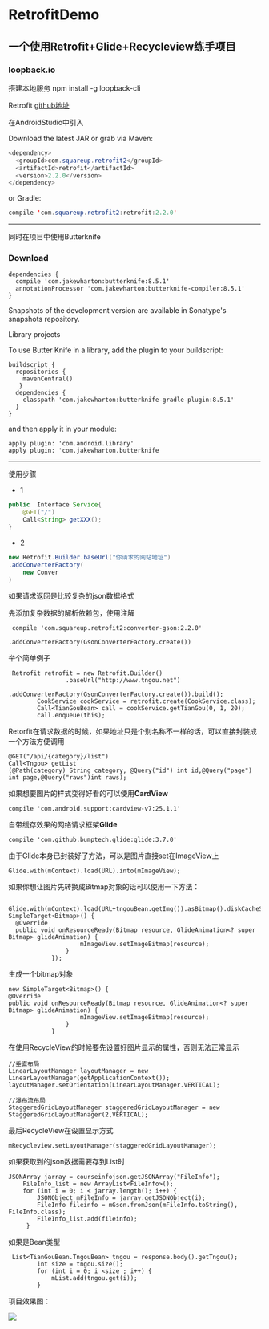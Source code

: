 # RetrofitDemo
一个使用Retrofit+Glide+Recycleview练手项目
---

### loopback.io

搭建本地服务
npm install -g loopback-cli

Retrofit [github地址](https://github.com/square/retrofit)

在AndroidStudio中引入

Download the latest JAR or grab via Maven:
```java
<dependency>
  <groupId>com.squareup.retrofit2</groupId>
  <artifactId>retrofit</artifactId>
  <version>2.2.0</version>
</dependency>
```
or Gradle:
```java
compile 'com.squareup.retrofit2:retrofit:2.2.0'
```

------
同时在项目中使用Butterknife

### Download

```
dependencies {
  compile 'com.jakewharton:butterknife:8.5.1'
  annotationProcessor 'com.jakewharton:butterknife-compiler:8.5.1'
}
```

Snapshots of the development version are available in Sonatype's snapshots repository.

Library projects

To use Butter Knife in a library, add the plugin to your buildscript:

```
buildscript {
  repositories {
    mavenCentral()
   }
  dependencies {
    classpath 'com.jakewharton:butterknife-gradle-plugin:8.5.1'
  }
}
```
and then apply it in your module:

```
apply plugin: 'com.android.library'
apply plugin: 'com.jakewharton.butterknife
```
-------

使用步骤

* 1
```java
public  Interface Service{
    @GET("/")
    Call<String> getXXX();
} 
```

* 2
```java
new Retrofit.Builder.baseUrl("你请求的网站地址")
.addConverterFactory(
    new Conver
)
```
如果请求返回是比较复杂的json数据格式

先添加复杂数据的解析依赖包，使用注解
```
 compile 'com.squareup.retrofit2:converter-gson:2.2.0'
```

```
.addConverterFactory(GsonConverterFactory.create())
```
举个简单例子
```
 Retrofit retrofit = new Retrofit.Builder()
                .baseUrl("http://www.tngou.net")
                .addConverterFactory(GsonConverterFactory.create()).build();
        CookService cookService = retrofit.create(CookService.class);
        Call<TianGouBean> call = cookService.getTianGou(0, 1, 20);
        call.enqueue(this);
```

Retorfit在请求数据的时候，如果地址只是个别名称不一样的话，可以直接封装成一个方法方便调用
```
@GET("/api/{category}/list")
Call<Tngou> getList
(@Path(category) String category, @Query("id") int id,@Query("page") int page,@Query("raws")int raws);
```

如果想要图片的样式变得好看的可以使用**CardView**
```
compile 'com.android.support:cardview-v7:25.1.1'
```
自带缓存效果的网络请求框架**Glide**
```
compile 'com.github.bumptech.glide:glide:3.7.0'
```
由于Glide本身已封装好了方法，可以是图片直接set在ImageView上
```
Glide.with(mContext).load(URL).into(mImageView);
```
如果你想让图片先转换成Bitmap对象的话可以使用一下方法：
```
 Glide.with(mContext).load(URL+tngouBean.getImg()).asBitmap().diskCacheStrategy(DiskCacheStrategy.SOURCE).into(new SimpleTarget<Bitmap>() {
  @Override
  public void onResourceReady(Bitmap resource, GlideAnimation<? super Bitmap> glideAnimation) {
                    mImageView.setImageBitmap(resource);
                }
            });
```
生成一个bitmap对象
```
new SimpleTarget<Bitmap>() {
@Override
public void onResourceReady(Bitmap resource, GlideAnimation<? super Bitmap> glideAnimation) {
                    mImageView.setImageBitmap(resource);
                }
            }
```
在使用RecycleView的时候要先设置好图片显示的属性，否则无法正常显示
```
//垂直布局
LinearLayoutManager layoutManager = new LinearLayoutManager(getApplicationContext());
layoutManager.setOrientation(LinearLayoutManager.VERTICAL);
```
```
//瀑布流布局
StaggeredGridLayoutManager staggeredGridLayoutManager = new StaggeredGridLayoutManager(2,VERTICAL);
```
最后RecycleView在设置显示方式
```
mRecycleview.setLayoutManager(staggeredGridLayoutManager);
```

如果获取到的json数据需要存到List时
```
JSONArray jarray = courseinfojson.getJSONArray("FileInfo");
    FileInfo_list = new ArrayList<FileInfo>();
    for (int i = 0; i < jarray.length(); i++) {
        JSONObject mFileInfo = jarray.getJSONObject(i);
        FileInfo fileinfo = mGson.fromJson(mFileInfo.toString(), FileInfo.class);
        FileInfo_list.add(fileinfo);
     }
```

如果是Bean类型
```
 List<TianGouBean.TngouBean> tngou = response.body().getTngou();
        int size = tngou.size();
        for (int i = 0; i <size ; i++) {
            mList.add(tngou.get(i));
        }
```
项目效果图：

![](http://omvbl46i3.bkt.clouddn.com/17-5-11/81427777-file_1494492528075_164ec.jpg)

